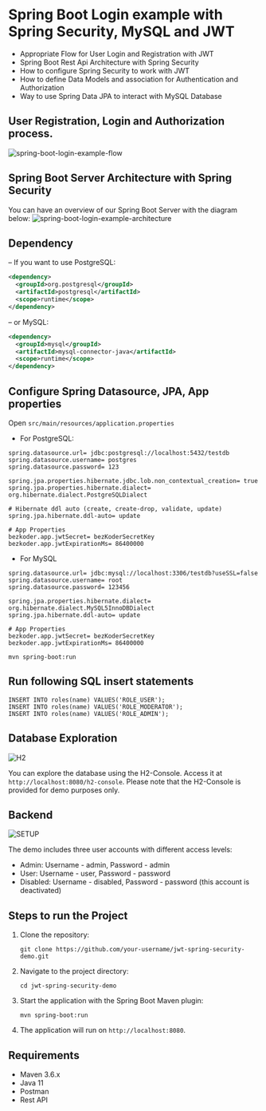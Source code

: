 # Spring Boot Login example with Spring Security, MySQL and JWT

- Appropriate Flow for User Login and Registration with JWT
- Spring Boot Rest Api Architecture with Spring Security
- How to configure Spring Security to work with JWT
- How to define Data Models and association for Authentication and Authorization
- Way to use Spring Data JPA to interact with MySQL Database

## User Registration, Login and Authorization process.
![spring-boot-login-example-flow](https://github.com/ramanbajpai7/SignUp-Login-using-SpringBoot/assets/84241394/c31865b3-1d07-4b50-9840-46ffaff0dbc1)



## Spring Boot Server Architecture with Spring Security
You can have an overview of our Spring Boot Server with the diagram below:
![spring-boot-login-example-architecture](https://github.com/ramanbajpai7/SignUp-Login-using-SpringBoot/assets/84241394/8b539b51-2a37-49f8-8d45-14d2cb1a47af)


## Dependency
– If you want to use PostgreSQL:
```xml
<dependency>
  <groupId>org.postgresql</groupId>
  <artifactId>postgresql</artifactId>
  <scope>runtime</scope>
</dependency>
```
– or MySQL:
```xml
<dependency>
  <groupId>mysql</groupId>
  <artifactId>mysql-connector-java</artifactId>
  <scope>runtime</scope>
</dependency>
```
## Configure Spring Datasource, JPA, App properties
Open `src/main/resources/application.properties`
- For PostgreSQL:
```
spring.datasource.url= jdbc:postgresql://localhost:5432/testdb
spring.datasource.username= postgres
spring.datasource.password= 123

spring.jpa.properties.hibernate.jdbc.lob.non_contextual_creation= true
spring.jpa.properties.hibernate.dialect= org.hibernate.dialect.PostgreSQLDialect

# Hibernate ddl auto (create, create-drop, validate, update)
spring.jpa.hibernate.ddl-auto= update

# App Properties
bezkoder.app.jwtSecret= bezKoderSecretKey
bezkoder.app.jwtExpirationMs= 86400000
```
- For MySQL
```
spring.datasource.url= jdbc:mysql://localhost:3306/testdb?useSSL=false
spring.datasource.username= root
spring.datasource.password= 123456

spring.jpa.properties.hibernate.dialect= org.hibernate.dialect.MySQL5InnoDBDialect
spring.jpa.hibernate.ddl-auto= update

# App Properties
bezkoder.app.jwtSecret= bezKoderSecretKey
bezkoder.app.jwtExpirationMs= 86400000
```

```
mvn spring-boot:run
```

## Run following SQL insert statements
```
INSERT INTO roles(name) VALUES('ROLE_USER');
INSERT INTO roles(name) VALUES('ROLE_MODERATOR');
INSERT INTO roles(name) VALUES('ROLE_ADMIN');
```
## Database Exploration
![H2](https://github.com/ramanbajpai7/Login/assets/84241394/7d597218-8605-46c9-b8cf-fe2a12ee6f67)

You can explore the database using the H2-Console. Access it at `http://localhost:8080/h2-console`. Please note that the H2-Console is provided for demo purposes only.

## Backend
![SETUP](https://github.com/ramanbajpai7/Login/assets/84241394/b26de4e0-de47-49fb-8bdc-3ea803ea20dc)

The demo includes three user accounts with different access levels:

- Admin: Username - admin, Password - admin
- User: Username - user, Password - password
- Disabled: Username - disabled, Password - password (this account is deactivated)
## Steps to run the Project

1. Clone the repository:

   ```shell
   git clone https://github.com/your-username/jwt-spring-security-demo.git
   ```

2. Navigate to the project directory:

   ```shell
   cd jwt-spring-security-demo
   ```

3. Start the application with the Spring Boot Maven plugin:

   ```shell
   mvn spring-boot:run
   ```

4. The application will run on `http://localhost:8080`.
## Requirements

- Maven 3.6.x
- Java 11
- Postman
- Rest API
